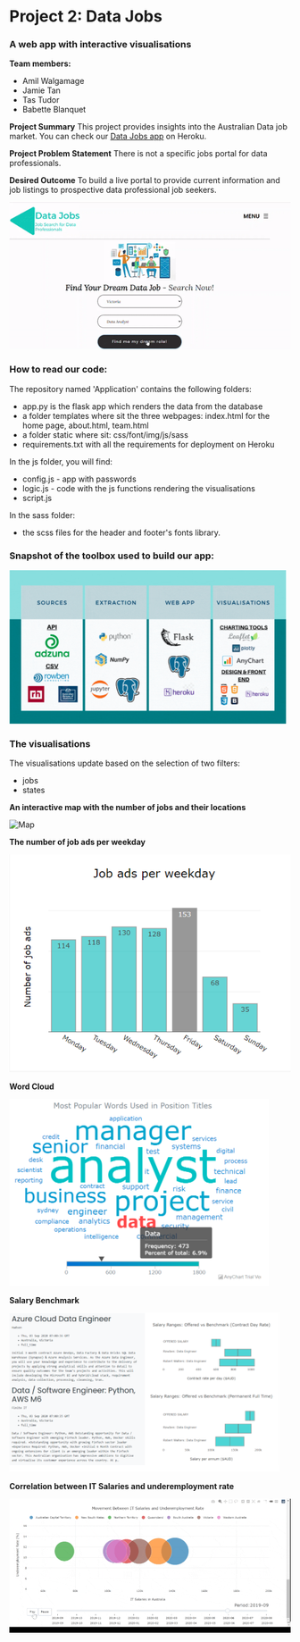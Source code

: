 # Project 2: Data Jobs #
### A web app with interactive visualisations ###

**Team members:**
- Amil Walgamage
- Jamie Tan
- Tas Tudor
- Babette Blanquet

**Project Summary**
This project provides insights into the Australian Data job market. 
You can check our [Data Jobs app](https://datajobs-au.herokuapp.com/) on Heroku.

**Project Problem Statement**
There is not a specific jobs portal for data professionals.

**Desired Outcome**
To build a live portal to provide current information and job listings to prospective data professional job seekers.

![App](Application/static/img/website-gif.gif)

### How to read our code: ###

The repository named 'Application' contains the following folders:
- app.py is the flask app which renders the data from the database
- a folder templates where sit the three webpages: index.html for the home page, about.html, team.html
- a folder static where sit: css/font/img/js/sass
- requirements.txt with all the requirements for deployment on Heroku

In the js folder, you will find:
- config.js - app with passwords
- logic.js - code with the js functions rendering the visualisations
- script.js

In the sass folder:
- the scss files for the header and footer's fonts library.

### Snapshot of the toolbox used to build our app: ###

![DataArchitecture](Application/static/img/dataArchitecture.PNG)

### The visualisations ###

The visualisations update based on the selection of two filters: 
  - jobs
  - states

**An interactive map with the number of jobs and their locations**

![Map](Application/static/img/map-1loop.gif)

**The number of job ads per weekday**

![jobAdsWeekday](Application/static/img/weekdays.PNG)

**Word Cloud**

![WordCloud](Application/static/img/wordcloud.PNG)

**Salary Benchmark**

![Benchmark](Application/static/img/benchmark.PNG)

**Correlation between IT Salaries and underemployment rate**

![ITsalaries](Application/static/img/ITsalaries-gif.gif)


